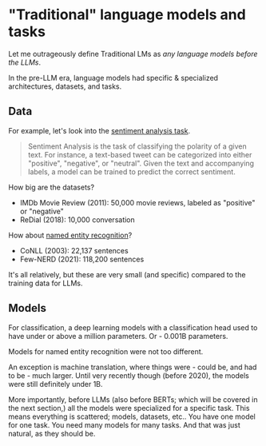 # "Traditional" language models and tasks

Let me outrageously define Traditional LMs as *any language models before the LLMs*. 

In the pre-LLM era, language models had specific & specialized architectures, datasets, and tasks. 

## Data

For example, let's look into the [sentiment analysis task](https://paperswithcode.com/task/sentiment-analysis).

> Sentiment Analysis is the task of classifying the polarity of a given text. For instance, a text-based tweet can be categorized into either "positive", "negative", or "neutral". Given the text and accompanying labels, a model can be trained to predict the correct sentiment.

How big are the datasets?

- IMDb Movie Review (2011): 50,000 movie reviews, labeled as "positive" or "negative"
- ReDial (2018): 10,000 conversation

How about [named entity recognition](https://paperswithcode.com/datasets?task=named-entity-recognition-ner)?

- CoNLL (2003): 22,137 sentences
- Few-NERD (2021): 118,200 sentences

It's all relatively, but these are very small (and specific) compared to the training data for LLMs.

## Models

For classification, a deep learning models with a classification head used to have under or above a million parameters. Or - 0.001B parameters. 

Models for named entity recognition were not too different.

An exception is machine translation, where things were - could be, and had to be - much larger. Until very recently though (before 2020), the models were still definitely under 1B.

More importantly, before LLMs (also before BERTs; which will be covered in the next section,) all the models were specialized for a specific task. 
This means everything is scattered; models, datasets, etc.. You have one model for one task. You need many models for many tasks. 
And that was just natural, as they should be.
